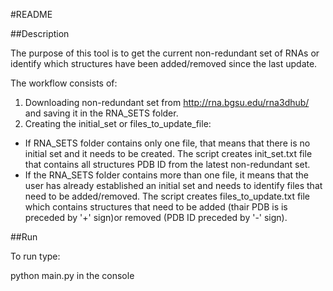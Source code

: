 #README

##Description

The purpose of this tool is to get the current non-redundant set of RNAs or identify which structures have been added/removed since the last update.

The workflow consists of:

1. Downloading non-redundant set from http://rna.bgsu.edu/rna3dhub/ and saving it in the RNA_SETS folder.
2. Creating the initial_set or files_to_update_file:
* If RNA_SETS folder contains only one file, that means that there is no initial set and it needs to be created. The script creates init_set.txt file that contains all structures PDB ID from the latest non-redundant set.
* If the RNA_SETS folder contains more than one file, it means that the user has already established an initial set and needs to identify files that need to be added/removed. The script creates files_to_update.txt file which contains structures that need to be added (thair PDB is is 
preceded by '+' sign)or removed (PDB ID preceded by '-' sign).

##Run

To run type:

python main.py in the console
